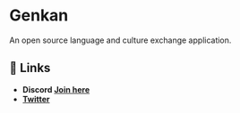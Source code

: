 # Genkan
An open source language and culture exchange application.

## 🔗 Links
- **Discord [Join here](https://discord.com/invite/anFB4KQD3C)**
- **[Twitter](https://www.twitter.com/gengo_koukan)**

